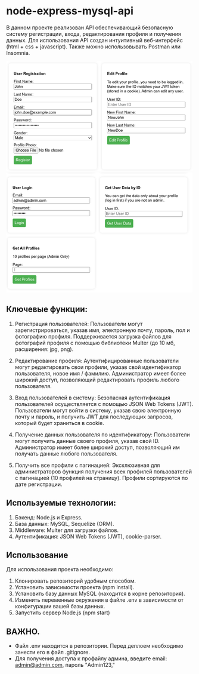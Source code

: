 # node-express-mysql-api

В данном проекте реализован API обеспечивающий безопасную систему регистрации, входа, редактирования профиля и получения данных. Для использования API создан интуитивный веб-интерфейс (html + css + javascript). Также можно использовывать Postman или Insomnia.

<img src="1.png" width="500" >
<img src="2.png" width="500" >

## Ключевые функции:

1. Регистрация пользователей:
   Пользователи могут зарегистрироваться, указав имя, электронную почту, пароль, пол и фотографию профиля.
   Поддерживается загрузка файлов для фотографий профиля с помощью библиотеки Multer (до 10 мб, расширения: jpg, png).

2. Редактирование профиля:
   Аутентифицированные пользователи могут редактировать свои профили, указав свой идентификатор пользователя, новое имя / фамилию.
   Администратор имеет более широкий доступ, позволяющий редактировать профиль любого пользователя.

3. Вход пользователей в систему:
   Безопасная аутентификация пользователей осуществляется с помощью JSON Web Tokens (JWT).
   Пользователи могут войти в систему, указав свою электронную почту и пароль, и получить JWT для последующих запросов, который будет храниться в cookie.

4. Получение данных пользователя по идентификатору:
   Пользователи могут получить данные своего профиля, указав свой ID.
   Администратор имеет более широкий доступ, позволяющий им получать данные любого пользователя.

5. Получить все профили с пагинацией:
   Эксклюзивная для администраторов функция получения всех профилей пользователей с пагинацией (10 профилей на страницу).
   Профили сортируются по дате регистрации.

## Используемые технологии:

1. Бэкенд: Node.js и Express.
2. База данных: MySQL, Sequelize (ORM).
3. Middleware: Multer для загрузки файлов.
4. Аутентификация: JSON Web Tokens (JWT), cookie-parser.

## Использование

Для использования проекта необходимо:

1. Клонировать репозиторий удобным способом.
2. Установить зависимости проекта (npm install).
3. Установить базу данных MySQL (находится в корне репозитория).
4. Изменить переменные окружения в файле .env в зависимости от конфигурации вашей базы данных.
5. Запустить сервер Node.js (npm start)

## ВАЖНО.

- Файл .env находится в репозитории. Перед деплоем необходимо занести его в файл .gitignore.
- Для получения доступа к профайлу админа, введите email: admin@admin.com, пароль "Admin123,"
